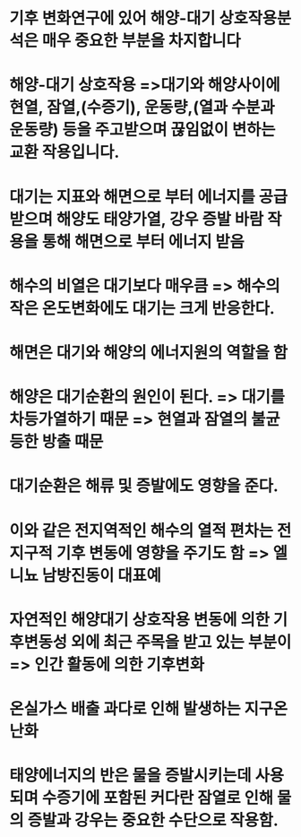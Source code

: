 # 기후 변화연구에 있어 해양-대기 상호작용분석은 매우 중요한 부분을 차지합니다
# 해양-대기 상호작용 =>대기와 해양사이에 현열, 잠열,(수증기), 운동량,(열과 수분과 운동량) 등을 주고받으며 끊임없이 변하는 교환 작용입니다.
# 대기는 지표와 해면으로 부터 에너지를 공급받으며 해양도 태양가열, 강우 증발 바람 작용을 통해 해면으로 부터 에너지 받음
# 해수의 비열은 대기보다 매우큼 => 해수의 작은 온도변화에도 대기는 크게 반응한다. 
# 해면은 대기와 해양의 에너지원의 역할을 함
# 해양은 대기순환의 원인이 된다. => 대기를 차등가열하기 때문 => 현열과 잠열의 불균등한 방출 때문
# 대기순환은 해류 및 증발에도 영향을 준다.
# 이와 같은 전지역적인 해수의 열적 편차는 전지구적 기후 변동에 영향을 주기도 함 => 엘니뇨 남방진동이 대표예

# 자연적인 해양대기 상호작용 변동에 의한 기후변동성 외에 최근 주목을 받고 있는 부분이  => 인간 활동에 의한 기후변화
# 온실가스 배출 과다로 인해 발생하는 지구온난화
# 태양에너지의 반은 물을 증발시키는데 사용되며 수증기에 포함된 커다란 잠열로 인해 물의 증발과 강우는 중요한 수단으로 작용함.

